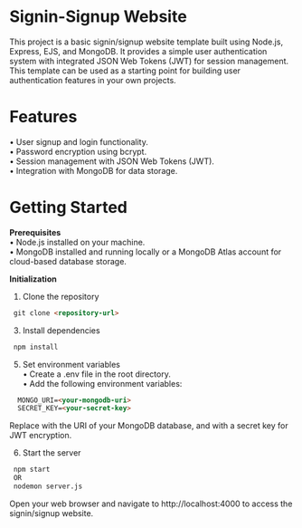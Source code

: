 # Signin-Signup Website

This project is a basic signin/signup website template built using Node.js, Express, EJS, and MongoDB.
It provides a simple user authentication system with integrated JSON Web Tokens (JWT) for session management.
This template can be used as a starting point for building user authentication features in your own projects.

# Features
  • User signup and login functionality.<br>
  • Password encryption using bcrypt.<br>
  • Session management with JSON Web Tokens (JWT).<br>
  • Integration with MongoDB for data storage.<br>

# Getting Started

**Prerequisites**<br>
  • Node.js installed on your machine.<br>
  • MongoDB installed and running locally or a MongoDB Atlas account for cloud-based database storage.<br>

**Initialization**<br>
1. Clone the repository<br>
```HTML
 git clone <repository-url>
```

3. Install dependencies<br>
```HTML
 npm install
```

5. Set environment variables<br>
  • Create a .env file in the root directory.<br>
  • Add the following environment variables:<br>
```HTML
  MONGO_URI=<your-mongodb-uri>
  SECRET_KEY=<your-secret-key>
```
Replace <your-mongodb-uri> with the URI of your MongoDB database, and <your-secret-key> with a secret key for JWT encryption.

6. Start the server<br>
```HTML
 npm start
 OR
 nodemon server.js
```

Open your web browser and navigate to http://localhost:4000 to access the signin/signup website.


 



